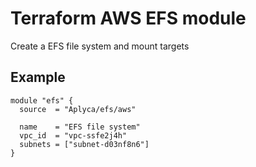 Terraform AWS EFS module
========================

Create a EFS file system and mount targets

Example
-------

```
module "efs" {
  source  = "Aplyca/efs/aws"

  name    = "EFS file system"
  vpc_id  = "vpc-ssfe2j4h"
  subnets = ["subnet-d03nf8n6"]
}
```
